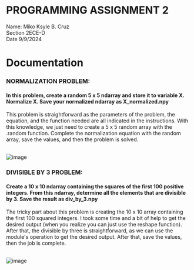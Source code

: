 # PROGRAMMING ASSIGNMENT 2
Name: Miko Ksyle B. Cruz <br>
Section 2ECE-D <br>
Date 9/9/2024 <br>
# Documentation
<h3>NORMALIZATION PROBLEM:</h3>
<h4>In this problem, create a random 5 x 5 ndarray and store it to variable X. Normalize X. Save your normalized ndarray as X_normalized.npy</h4>
This problem is straightforward as the parameters of the problem, the equation, and the function needed are all indicated in the instructions. With this knowledge, we just need to create a 5 x 5 random array with the .random function. Complete the normalization equation with the random array, save the values, and then the problem is solved.<br><br>

![image](https://github.com/user-attachments/assets/aa3d9df7-1b0f-4837-a642-d06657704b55)

<h3>DIVISIBLE BY 3 PROBLEM:</h3>
<h4>Create a 10 x 10 ndarray containing the squares of the first 100 positive integers. From this ndarray, determine all the elements that are divisible by 3. Save the result as div_by_3.npy</h4>
The tricky part about this problem is creating the 10 x 10 array containing the first 100 squared integers. I took some time and a bit of help to get the desired output (when you realize you can just use the reshape function).  After that, the divisible by three is straightforward, as we can use the module's operation to get the desired output. After that, save the values, then the job is complete.<br><br>

![image](https://github.com/user-attachments/assets/e5d55a82-085c-4068-a413-5e7a0f8ad60b)
